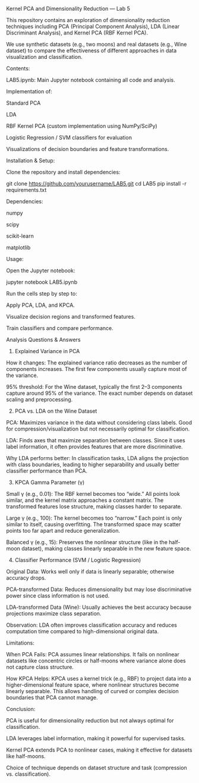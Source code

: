Kernel PCA and Dimensionality Reduction — Lab 5

This repository contains an exploration of dimensionality reduction techniques including PCA (Principal Component Analysis), LDA (Linear Discriminant Analysis), and Kernel PCA (RBF Kernel PCA).

We use synthetic datasets (e.g., two moons) and real datasets (e.g., Wine dataset) to compare the effectiveness of different approaches in data visualization and classification.

Contents:

LAB5.ipynb: Main Jupyter notebook containing all code and analysis.

Implementation of:

Standard PCA

LDA

RBF Kernel PCA (custom implementation using NumPy/SciPy)

Logistic Regression / SVM classifiers for evaluation

Visualizations of decision boundaries and feature transformations.

Installation & Setup:

Clone the repository and install dependencies:

git clone https://github.com/yourusername/LAB5.git
cd LAB5
pip install -r requirements.txt


Dependencies:

numpy

scipy

scikit-learn

matplotlib

Usage:

Open the Jupyter notebook:

jupyter notebook LAB5.ipynb


Run the cells step by step to:

Apply PCA, LDA, and KPCA.

Visualize decision regions and transformed features.

Train classifiers and compare performance.

Analysis Questions & Answers
1. Explained Variance in PCA

How it changes: The explained variance ratio decreases as the number of components increases. The first few components usually capture most of the variance.

95% threshold: For the Wine dataset, typically the first 2–3 components capture around 95% of the variance. The exact number depends on dataset scaling and preprocessing.

2. PCA vs. LDA on the Wine Dataset

PCA: Maximizes variance in the data without considering class labels. Good for compression/visualization but not necessarily optimal for classification.

LDA: Finds axes that maximize separation between classes. Since it uses label information, it often provides features that are more discriminative.

Why LDA performs better: In classification tasks, LDA aligns the projection with class boundaries, leading to higher separability and usually better classifier performance than PCA.

3. KPCA Gamma Parameter (γ)

Small γ (e.g., 0.01): The RBF kernel becomes too “wide.” All points look similar, and the kernel matrix approaches a constant matrix. The transformed features lose structure, making classes harder to separate.

Large γ (e.g., 100): The kernel becomes too “narrow.” Each point is only similar to itself, causing overfitting. The transformed space may scatter points too far apart and reduce generalization.

Balanced γ (e.g., 15): Preserves the nonlinear structure (like in the half-moon dataset), making classes linearly separable in the new feature space.

4. Classifier Performance (SVM / Logistic Regression)

Original Data: Works well only if data is linearly separable; otherwise accuracy drops.

PCA-transformed Data: Reduces dimensionality but may lose discriminative power since class information is not used.

LDA-transformed Data (Wine): Usually achieves the best accuracy because projections maximize class separation.

Observation: LDA often improves classification accuracy and reduces computation time compared to high-dimensional original data.

Limitations:

When PCA Fails:
PCA assumes linear relationships. It fails on nonlinear datasets like concentric circles or half-moons where variance alone does not capture class structure.

How KPCA Helps:
KPCA uses a kernel trick (e.g., RBF) to project data into a higher-dimensional feature space, where nonlinear structures become linearly separable. This allows handling of curved or complex decision boundaries that PCA cannot manage.

Conclusion:

PCA is useful for dimensionality reduction but not always optimal for classification.

LDA leverages label information, making it powerful for supervised tasks.

Kernel PCA extends PCA to nonlinear cases, making it effective for datasets like half-moons.

Choice of technique depends on dataset structure and task (compression vs. classification).

